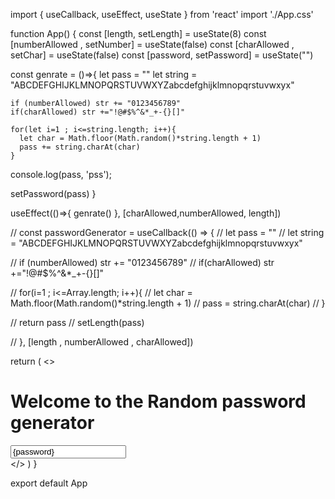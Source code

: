 import { useCallback, useEffect, useState } from 'react'
import './App.css'

function App() {
  const [length, setLength] = useState(8)
  const [numberAllowed , setNumber] = useState(false)
  const [charAllowed , setChar] = useState(false)
  const [password, setPassword] = useState("")

  const genrate = ()=>{
    let pass = ""
    let string = "ABCDEFGHIJKLMNOPQRSTUVWXYZabcdefghijklmnopqrstuvwxyx"
     
    if (numberAllowed) str += "0123456789"
    if(charAllowed) str +="!@#$%^&*_+-{}[]"    

    for(let i=1 ; i<=string.length; i++){
      let char = Math.floor(Math.random()*string.length + 1)
      pass += string.charAt(char)
    }



 console.log(pass, 'pss');
 
setPassword(pass)
  }

  

  useEffect(()=>{
    genrate()
  }, [charAllowed,numberAllowed, length])

  // const passwordGenerator = useCallback(() => {
  //   let pass = ""
  //   let string = "ABCDEFGHIJKLMNOPQRSTUVWXYZabcdefghijklmnopqrstuvwxyx"
     
  //   if (numberAllowed) str += "0123456789"
  //   if(charAllowed) str +="!@#$%^&*_+-{}[]"    

  //   for(i=1 ; i<=Array.length; i++){
  //     let char = Math.floor(Math.random()*string.length + 1)
  //     pass = string.charAt(char)
  //   }


  //   return pass
  //   setLength(pass)

  // }, [length , numberAllowed , charAllowed])




  return (
    <>
      <h1 className='text-4xl font-bold text-white'>Welcome to the Random password generator</h1>
      <div className='w-full max-w-md mx-auto shadow-md rounded-lg px-4 my-8 text-orange-500 bg-gray-700'>
        <div className='flex shadow rounded-lg overflow-hidden mb-4'>
          <input className='outline-none w-full py-1 px-3' type="text" value={password} placeholder='Password' />
        </div>
      </div>
    </>
  )
}

export default App
